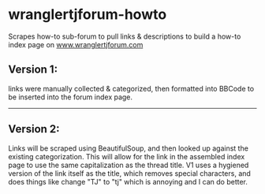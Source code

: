 # wranglertjforum-howto
Scrapes how-to sub-forum to pull links &amp; descriptions to build a how-to index page on www.wranglertjforum.com

## Version 1:

links were manually collected & categorized, then formatted into BBCode to be inserted into the forum index page.   

---

## Version 2:  

Links will be scraped using BeautifulSoup, and then looked up against the existing categorization.   This will allow for the link in the assembled index page to use the same capitalization as the thread title.   V1 uses a hygiened version of the link itself as the title, which removes special characters, and does things like change "TJ" to "tj" which is annoying and I can do better.
